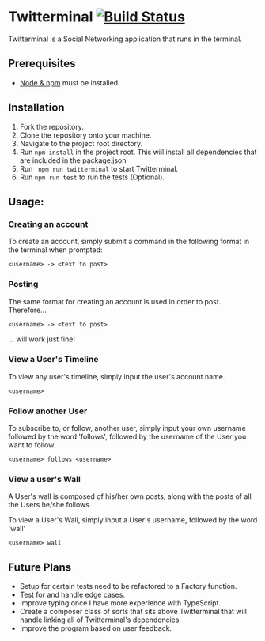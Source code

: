 # Twitterminal [![Build Status](https://travis-ci.org/ggsbv/twitterminal-codurance.svg?branch=master)](https://travis-ci.org/ggsbv/twitterminal-codurance)

Twitterminal is a Social Networking application that runs in the terminal. 


## Prerequisites

* [Node & npm](https://nodejs.org/en/) must be installed.

## Installation

1. Fork the repository.
2. Clone the repository onto your machine.
3. Navigate to the project root directory.
4. Run ``` npm install ``` in the project root. This will install all dependencies that are included in the package.json
5. Run ``` npm run twitterminal``` to start Twitterminal.
6. Run ``` npm run test ``` to run the tests (Optional).

## Usage:

### Creating an account

To create an account, simply submit a command in the following format in the terminal when prompted:
```
<username> -> <text to post>
```

### Posting

The same format for creating an account is used in order to post. Therefore...
```
<username> -> <text to post>
```

... will work just fine!

### View a User's Timeline

To view any user's timeline, simply input the user's account name.
```
<username>
```

### Follow another User

To subscribe to, or follow, another user, simply input your own username followed by the word 'follows',
followed by the username of the User you want to follow. 
```
<username> follows <username>
```

### View a user's Wall

A User's wall is composed of his/her own posts, along with the posts of all the Users he/she follows.

To view a User's Wall, simply input a User's username, followed by the word 'wall'
```
<username> wall
```

## Future Plans

* Setup for certain tests need to be refactored to a Factory function.
* Test for and handle edge cases.
* Improve typing once I have more experience with TypeScript.
* Create a composer class of sorts that sits above Twitterminal that will handle linking all of
Twitterminal's dependencies.
* Improve the program based on user feedback.
